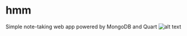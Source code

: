 # hmm
Simple note-taking web app powered by MongoDB and Quart
![alt text](https://i.imgur.com/rHF65Wa.gifv "preview.")
